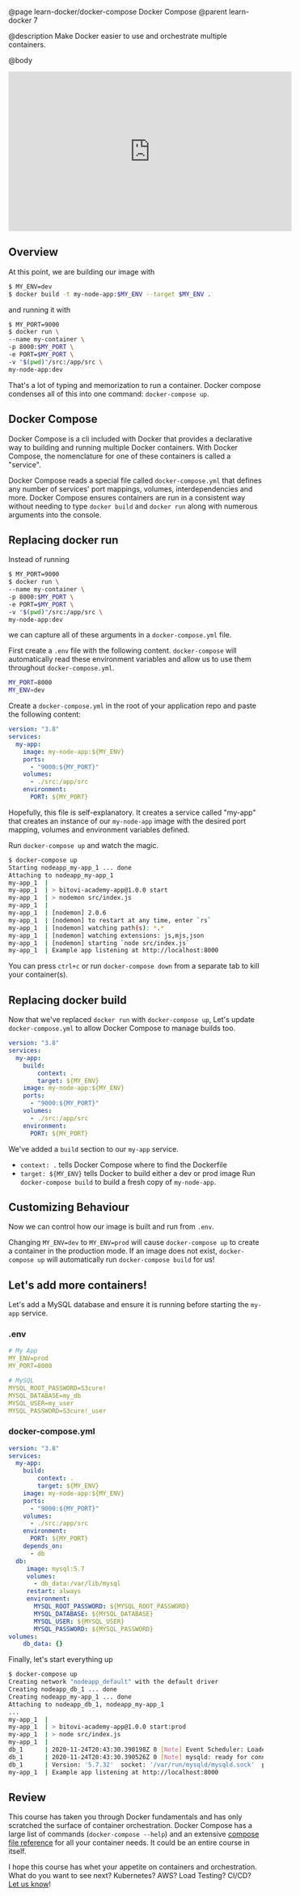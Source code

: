 @page learn-docker/docker-compose Docker Compose
@parent learn-docker 7

@description Make Docker easier to use and orchestrate multiple containers.

@body

<iframe width="560" height="315" src="https://www.youtube.com/embed/HLPEIKVaZeE" frameborder="0" allow="accelerometer; autoplay; encrypted-media; gyroscope; picture-in-picture" allowfullscreen></iframe>

## Overview
At this point, we are building our image with
```bash
$ MY_ENV=dev
$ docker build -t my-node-app:$MY_ENV --target $MY_ENV .
```
and running it with
```bash
$ MY_PORT=9000
$ docker run \
--name my-container \
-p 8000:$MY_PORT \
-e PORT=$MY_PORT \
-v "$(pwd)"/src:/app/src \
my-node-app:dev
```
That's a lot of typing and memorization to run a container. Docker compose condenses all of this into one command: `docker-compose up`.

## Docker Compose
Docker Compose is a cli included with Docker that provides a declarative way to building and running multiple Docker containers. With Docker Compose, the nomenclature for one of these containers is called a "service".

Docker Compose reads a special file called `docker-compose.yml` that defines any number of services' port mappings, volumes, interdependencies and more. Docker Compose ensures containers are run in a consistent way without needing to type `docker build` and `docker run` along with numerous arguments into the console.

## Replacing docker run
Instead of running
``` bash
$ MY_PORT=9000
$ docker run \
--name my-container \
-p 8000:$MY_PORT \
-e PORT=$MY_PORT \
-v "$(pwd)"/src:/app/src \
my-node-app:dev
```
we can capture all of these arguments in a `docker-compose.yml` file. 

First create a `.env` file with the following content. `docker-compose` will automatically read these environment variables and allow us to use them throughout `docker-compose.yml`.
```bash
MY_PORT=8000
MY_ENV=dev
```
Create a `docker-compose.yml` in the root of your application repo and paste the following content:
```yaml
version: "3.8"
services:
  my-app:
    image: my-node-app:${MY_ENV}
    ports:
      - "9000:${MY_PORT}"
    volumes:
      - ./src:/app/src
    environment:
      PORT: ${MY_PORT}
```
Hopefully, this file is self-explanatory. It creates a service called "my-app" that creates an instance of our `my-node-app` image with the desired port mapping, volumes and environment variables defined.

Run `docker-compose up` and watch the magic.
```bash
$ docker-compose up
Starting nodeapp_my-app_1 ... done
Attaching to nodeapp_my-app_1
my-app_1  | 
my-app_1  | > bitovi-academy-app@1.0.0 start
my-app_1  | > nodemon src/index.js
my-app_1  | 
my-app_1  | [nodemon] 2.0.6
my-app_1  | [nodemon] to restart at any time, enter `rs`
my-app_1  | [nodemon] watching path(s): *.*
my-app_1  | [nodemon] watching extensions: js,mjs,json
my-app_1  | [nodemon] starting `node src/index.js`
my-app_1  | Example app listening at http://localhost:8000
```
You can press `ctrl+c` or run `docker-compose down` from a separate tab to kill your container(s). 

## Replacing docker build
Now that we've replaced `docker run` with `docker-compose up`, Let's update `docker-compose.yml` to allow Docker Compose to manage builds too.
```yaml
version: "3.8"
services:
  my-app:
    build:
        context: .
        target: ${MY_ENV}
    image: my-node-app:${MY_ENV}
    ports:
      - "9000:${MY_PORT}"
    volumes:
      - ./src:/app/src
    environment:
      PORT: ${MY_PORT}
```
We've added a `build` section to our `my-app` service.
* `context: .` tells Docker Compose where to find the Dockerfile
* `target: ${MY_ENV}` tells Docker to build either a dev or prod image
Run `docker-compose build` to build a fresh copy of `my-node-app`.

## Customizing Behaviour
Now we can control how our image is built and run from `.env`. 

Changing `MY_ENV=dev` to `MY_ENV=prod` will cause `docker-compose up` to create a container in the production mode. If an image does not exist, `docker-compose up` will automatically run `docker-compose build` for us! 

## Let's add more containers!
Let's add a MySQL database and ensure it is running before starting the `my-app` service.

### .env
```yaml
# My App
MY_ENV=prod
MY_PORT=8000

# MySQL
MYSQL_ROOT_PASSWORD=S3cure!
MYSQL_DATABASE=my_db
MYSQL_USER=my_user
MYSQL_PASSWORD=S3cure!_user
```
### docker-compose.yml
```yaml
version: "3.8"
services:
  my-app:
    build:
        context: .
        target: ${MY_ENV}
    image: my-node-app:${MY_ENV}
    ports:
      - "9000:${MY_PORT}"
    volumes:
      - ./src:/app/src
    environment:
      PORT: ${MY_PORT}
    depends_on: 
      - db
  db:
     image: mysql:5.7
     volumes:
       - db_data:/var/lib/mysql
     restart: always
     environment:
       MYSQL_ROOT_PASSWORD: ${MYSQL_ROOT_PASSWORD}
       MYSQL_DATABASE: ${MYSQL_DATABASE}
       MYSQL_USER: ${MYSQL_USER}
       MYSQL_PASSWORD: ${MYSQL_PASSWORD}
volumes:
    db_data: {}
```

Finally, let's start everything up
```bash
$ docker-compose up
Creating network "nodeapp_default" with the default driver
Creating nodeapp_db_1 ... done
Creating nodeapp_my-app_1 ... done
Attaching to nodeapp_db_1, nodeapp_my-app_1
...
my-app_1  | 
my-app_1  | > bitovi-academy-app@1.0.0 start:prod
my-app_1  | > node src/index.js
my-app_1  | 
db_1      | 2020-11-24T20:43:30.390198Z 0 [Note] Event Scheduler: Loaded 0 events
db_1      | 2020-11-24T20:43:30.390526Z 0 [Note] mysqld: ready for connections.
db_1      | Version: '5.7.32'  socket: '/var/run/mysqld/mysqld.sock'  port: 3306  MySQL Community Server (GPL)
my-app_1  | Example app listening at http://localhost:8000
```

## Review
This course has taken you through Docker fundamentals and has only scratched the surface of container orchestration. Docker Compose has a large list of commands (`docker-compose --help`) and an extensive [compose file reference](https://docs.docker.com/compose/compose-file) for all your container needs. It could be an entire course in itself.

I hope this course has whet your appetite on containers and orchestration. What do you want to see next? Kubernetes? AWS? Load Testing? CI/CD? [Let us know](https://github.com/bitovi/academy/issues)!